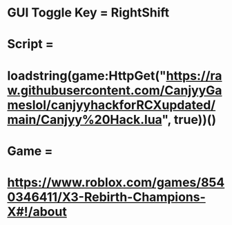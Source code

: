 # GUI Toggle Key =  RightShift
 
 # Script =

 # loadstring(game:HttpGet("https://raw.githubusercontent.com/CanjyyGameslol/canjyyhackforRCXupdated/main/Canjyy%20Hack.lua", true))()
 
 # Game =
# https://www.roblox.com/games/8540346411/X3-Rebirth-Champions-X#!/about
